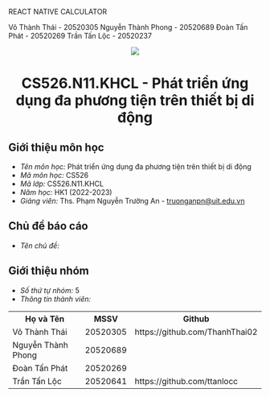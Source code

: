 REACT NATIVE CALCULATOR

Võ Thành Thái - 20520305
Nguyễn Thành Phong - 20520689
Đoàn Tấn Phát - 20520269
Trần Tấn Lộc - 20520237

<p align="center">
   <a href="https://www.uit.edu.vn/">
      <img src="https://i.imgur.com/WmMnSRt.png" border="none">
   </a>
</p>
<h1 align="center">
    CS526.N11.KHCL - Phát triển ứng dụng đa phương tiện trên thiết bị di động
</h1>

<h2>
   Giới thiệu môn học   
</h2>

- *Tên môn học:* Phát triển ứng dụng đa phương tiện trên thiết bị di động
- *Mã môn học:* CS526
- *Mã lớp:*  CS526.N11.KHCL
- *Năm học:* HK1 (2022-2023)
- *Giảng viên:* Ths. Phạm Nguyễn Trường An - truonganpn@uit.edu.vn

<h2>
  Chủ đề báo cáo 
</h2>

- *Tên chủ đề:* 

<h2>
   Giới thiệu nhóm
</h2>

- *Số thứ tự nhóm:* 5
- *Thông tin thành viên:* 

<table align="center">
      <tr>
       <th>Họ và Tên</th>
       <th>MSSV</th>
       <th>Github</th>
      </tr>
      <tr>
       <td>Võ Thành Thái</td>
       <td>20520305</td>
       <td>https://github.com/ThanhThai02</td>
      </tr>
      <tr>
       <td>Nguyễn Thành Phong</td>
       <td>20520689</td>
       <td></td>
      </tr>
      <tr>
       <td>Đoàn Tấn Phát</td>
       <td>20520269</td>
       <td></td>
      </tr>
      <tr>
       <td>Trần Tấn Lộc</td>
       <td>20520641</td>
       <td>https://github.com/ttanlocc</td>
      </tr>
</table>


